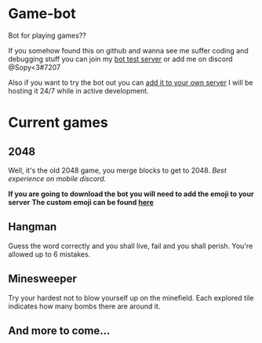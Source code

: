 # Game-bot
Bot for playing games??

If you somehow found this on github and wanna see me suffer coding and debugging stuff you can join my [bot test server](https://discord.gg/kscA7eF9tx) or add me on discord @Sopy<3#7207

Also if you want to try the bot out you can [add it to your own server](https://discord.com/api/oauth2/authorize?client_id=824581100868599808&permissions=-1&scope=bot) I will be hosting it 24/7 while in active development.

# Current games
## 2048
Well, it's the old 2048 game, you merge blocks to get to 2048. *Best experience on mobile discord.*


**If you are going to download the bot you will need to add the emoji to your server**
**The custom emoji can be found [here](https://imgur.com/a/uN2q9at)**

## Hangman
Guess the word correctly and you shall live, fail and you shall perish. You're allowed up to 6 mistakes.

## Minesweeper
Try your hardest not to blow yourself up on the minefield. Each explored tile indicates how many bombs there are around it.

## And more to come...